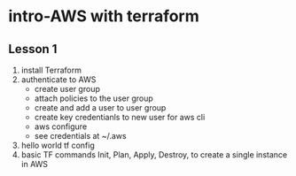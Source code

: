 # intro-AWS with terraform

## Lesson 1

1. install Terraform
2. authenticate to AWS
   - create user group
   - attach policies to the user group
   - create and add a user to user group
   - create key credentianls to new user for aws cli
   - aws configure
   - see credentials at ~/.aws
3. hello world tf config
4. basic TF commands Init, Plan, Apply, Destroy, to create a single instance in AWS
